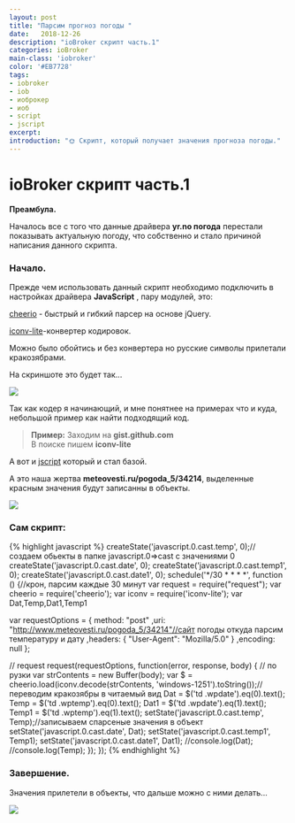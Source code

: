 ```yaml
---
layout: post
title: "Парсим прогноз погоды "
date:   2018-12-26
description: "ioBroker скрипт часть.1"
categories: ioBroker
main-class: 'iobroker'
color: '#EB7728'
tags:
- iobroker
- iob
- иоброкер
- иоб
- script
- jscript 
excerpt:
introduction: "🌞 Скрипт, который получает значения прогноза погоды."
---
```


# ioBroker скрипт часть.1
**Преамбула.**

Началось все с того что данные драйвера **yr.no погода** перестали показывать актуальную погоду, что собственно и стало
причиной написания данного скрипта. 

### Начало.

Прежде чем использовать данный скрипт необходимо подключить в настройках драйвера **JavaScript** , пару модулей, это:
 
[cheerio][1] - быстрый и гибкий парсер на основе jQuery.

[iconv-lite][2]-конвертер кодировок.

Можно было обойтись и без конвертера но русские символы прилетали кракозябрами.

На скриншоте это будет так...

![][6] 

Так как  кодер я начинающий, и мне понятнее на примерах что и куда, небольшой пример как найти подходящий код.

>**Пример:** Заходим на **gist.github.com**<br>
>В поиске пишем **iconv-lite**

А вот и [jscript][3] который и стал базой.


А это наша жертва **meteovesti.ru/pogoda_5/34214**, выделенные красным значения будут записанны в объекты.

![][4] 


### Сам скрипт:

{% highlight javascript %}
createState('javascript.0.cast.temp', 0);//создаем обьекты в папке javascript.0=>cast с значениями 0
createState('javascript.0.cast.date', 0);
createState('javascript.0.cast.temp1', 0);
createState('javascript.0.cast.date1', 0);
schedule('*/30 * * * *', function () {//крон, парсим каждые 30 минут
var request = require("request");
var cheerio = require('cheerio');
var iconv  = require('iconv-lite');
var Dat,Temp,Dat1,Temp1
 
var requestOptions  = { method: "post"
                ,uri: "http://www.meteovesti.ru/pogoda_5/34214"//сайт погоды откуда парсим температуру и дату
                ,headers: { "User-Agent": "Mozilla/5.0" }
                ,encoding: null
            };

// request 
request(requestOptions, function(error, response, body) {
  // по рузки
  var strContents = new Buffer(body);
  var $ = cheerio.load(iconv.decode(strContents, 'windows-1251').toString());//переводим кракозябры в читаемый вид
  Dat = $('td .wpdate').eq(0).text();
  Temp = $('td .wptemp').eq(0).text();
  Dat1 = $('td .wpdate').eq(1).text();
  Temp1 = $('td .wptemp').eq(1).text();
  setState('javascript.0.cast.temp', Temp);//записываем спарсеные значения в объект
  setState('javascript.0.cast.date', Dat);
  setState('javascript.0.cast.temp1', Temp1);
  setState('javascript.0.cast.date1', Dat1);
  //console.log(Dat); 
  //console.log(Temp);
 });
});
{% endhighlight %}

### Завершение.

Значения прилетели в объекты, что дальше можно с ними делать...

![][5] 

[1]: https://github.com/cheeriojs/cheerio
[2]: https://github.com/ashtuchkin/iconv-lite
[3]: https://gist.github.com/developer-sdk/a70bbf570d36e119c4853bedcfdd29f3
[4]: /assets/image/salam/weather.png
[5]: /assets/image/salam/weather_obj.png
[6]: /assets/image/salam/parser_lib.png




